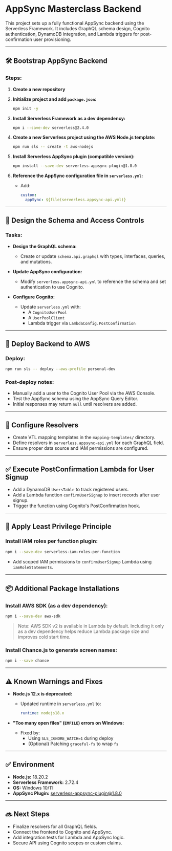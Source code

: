 # AppSync Masterclass Backend

This project sets up a fully functional AppSync backend using the Serverless Framework. It includes GraphQL schema design, Cognito authentication, DynamoDB integration, and Lambda triggers for post-confirmation user provisioning.

---

## 🛠 Bootstrap AppSync Backend

### Steps:

1. **Create a new repository**

2. **Initialize project and add `package.json`:**
   ```bash
   npm init -y
   ```

3. **Install Serverless Framework as a dev dependency:**
   ```bash
   npm i --save-dev serverless@2.4.0
   ```

4. **Create a new Serverless project using the AWS Node.js template:**
   ```bash
   npm run sls -- create -t aws-nodejs
   ```

5. **Install Serverless AppSync plugin (compatible version):**
   ```bash
   npm install --save-dev serverless-appsync-plugin@1.8.0
   ```

6. **Reference the AppSync configuration file in `serverless.yml`:**
   - Add:
     ```yaml
     custom:
       appSync: ${file(serverless.appsync-api.yml)}
     ```

---

## 🧩 Design the Schema and Access Controls

### Tasks:

- **Design the GraphQL schema:**
  - Create or update `schema.api.graphql` with types, interfaces, queries, and mutations.

- **Update AppSync configuration:**
  - Modify `serverless.appsync-api.yml` to reference the schema and set authentication to use Cognito.

- **Configure Cognito:**
  - Update `serverless.yml` with:
    - A `CognitoUserPool`
    - A `UserPoolClient`
    - Lambda trigger via `LambdaConfig.PostConfirmation`

---

## 🚀 Deploy Backend to AWS

### Deploy:
```bash
npm run sls -- deploy --aws-profile personal-dev
```

### Post-deploy notes:
- Manually add a user to the Cognito User Pool via the AWS Console.
- Test the AppSync schema using the AppSync Query Editor.
- Initial responses may return `null` until resolvers are added.

---

## 🔁 Configure Resolvers

- Create VTL mapping templates in the `mapping-templates/` directory.
- Define resolvers in `serverless.appsync-api.yml` for each GraphQL field.
- Ensure proper data source and IAM permissions are configured.

---

## ✅ Execute PostConfirmation Lambda for User Signup

- Add a DynamoDB `UsersTable` to track registered users.
- Add a Lambda function `confirmUserSignup` to insert records after user signup.
- Trigger the function using Cognito's PostConfirmation hook.

---

## 🔐 Apply Least Privilege Principle

### Install IAM roles per function plugin:
```bash
npm i --save-dev serverless-iam-roles-per-function
```

- Add scoped IAM permissions to `confirmUserSignup` Lambda using `iamRoleStatements`.

---

## 📦 Additional Package Installations

### Install AWS SDK (as a dev dependency):
```bash
npm i --save-dev aws-sdk
```
> Note: AWS SDK v2 is available in Lambda by default. Including it only as a dev dependency helps reduce Lambda package size and improves cold start time.

### Install Chance.js to generate screen names:
```bash
npm i --save chance
```

---

## ⚠️ Known Warnings and Fixes

- **Node.js 12.x is deprecated:**
  - Updated runtime in `serverless.yml` to:
    ```yaml
    runtime: nodejs18.x
    ```

- **"Too many open files" (`EMFILE`) errors on Windows:**
  - Fixed by:
    - Using `SLS_IGNORE_WATCH=1` during deploy
    - (Optional) Patching `graceful-fs` to wrap `fs`

---

## ✅ Environment

- **Node.js:** 18.20.2
- **Serverless Framework:** 2.72.4
- **OS:** Windows 10/11
- **AppSync Plugin:** serverless-appsync-plugin@1.8.0

---

## 🔜 Next Steps

- Finalize resolvers for all GraphQL fields.
- Connect the frontend to Cognito and AppSync.
- Add integration tests for Lambda and AppSync logic.
- Secure API using Cognito scopes or custom claims.
